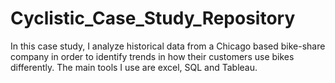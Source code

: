 # Cyclistic_Case_Study_Repository
In this case study, I analyze historical data from a Chicago based bike-share company in order to identify trends in how their customers use bikes differently. The main tools I use are excel, SQL and Tableau.
